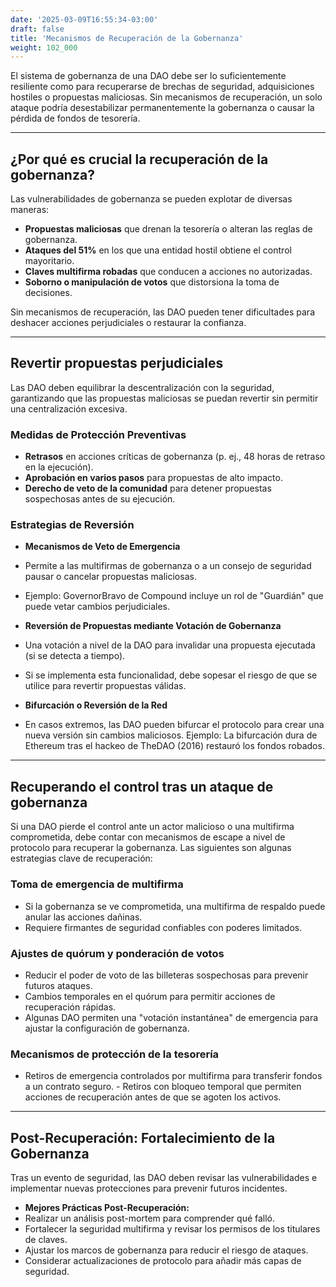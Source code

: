 ```yaml
---
date: '2025-03-09T16:55:34-03:00'
draft: false
title: 'Mecanismos de Recuperación de la Gobernanza'
weight: 102_000
---
```


El sistema de gobernanza de una DAO debe ser lo suficientemente resiliente como para recuperarse de brechas de seguridad, adquisiciones hostiles o propuestas maliciosas. Sin mecanismos de recuperación, un solo ataque podría desestabilizar permanentemente la gobernanza o causar la pérdida de fondos de tesorería.

---

## **¿Por qué es crucial la recuperación de la gobernanza?**

Las vulnerabilidades de gobernanza se pueden explotar de diversas maneras:

- **Propuestas maliciosas** que drenan la tesorería o alteran las reglas de gobernanza.
- **Ataques del 51%** en los que una entidad hostil obtiene el control mayoritario.
- **Claves multifirma robadas** que conducen a acciones no autorizadas.
- **Soborno o manipulación de votos** que distorsiona la toma de decisiones.

Sin mecanismos de recuperación, las DAO pueden tener dificultades para deshacer acciones perjudiciales o restaurar la confianza.

---

## **Revertir propuestas perjudiciales**

Las DAO deben equilibrar la descentralización con la seguridad, garantizando que las propuestas maliciosas se puedan revertir sin permitir una centralización excesiva.

### **Medidas de Protección Preventivas**
- **Retrasos** en acciones críticas de gobernanza (p. ej., 48 horas de retraso en la ejecución).
- **Aprobación en varios pasos** para propuestas de alto impacto.
- **Derecho de veto de la comunidad** para detener propuestas sospechosas antes de su ejecución.

### **Estrategias de Reversión**
- **Mecanismos de Veto de Emergencia**
- Permite a las multifirmas de gobernanza o a un consejo de seguridad pausar o cancelar propuestas maliciosas.
- Ejemplo: GovernorBravo de Compound incluye un rol de "Guardián" que puede vetar cambios perjudiciales.

- **Reversión de Propuestas mediante Votación de Gobernanza**
- Una votación a nivel de la DAO para invalidar una propuesta ejecutada (si se detecta a tiempo).
- Si se implementa esta funcionalidad, debe sopesar el riesgo de que se utilice para revertir propuestas válidas.

- **Bifurcación o Reversión de la Red**
- En casos extremos, las DAO pueden bifurcar el protocolo para crear una nueva versión sin cambios maliciosos. Ejemplo: La bifurcación dura de Ethereum tras el hackeo de TheDAO (2016) restauró los fondos robados.

---

## **Recuperando el control tras un ataque de gobernanza**

Si una DAO pierde el control ante un actor malicioso o una multifirma comprometida, debe contar con mecanismos de escape a nivel de protocolo para recuperar la gobernanza. Las siguientes son algunas estrategias clave de recuperación:

### **Toma de emergencia de multifirma**
- Si la gobernanza se ve comprometida, una multifirma de respaldo puede anular las acciones dañinas.
- Requiere firmantes de seguridad confiables con poderes limitados.

### **Ajustes de quórum y ponderación de votos**
- Reducir el poder de voto de las billeteras sospechosas para prevenir futuros ataques.
- Cambios temporales en el quórum para permitir acciones de recuperación rápidas.
- Algunas DAO permiten una "votación instantánea" de emergencia para ajustar la configuración de gobernanza.

### **Mecanismos de protección de la tesorería**
- Retiros de emergencia controlados por multifirma para transferir fondos a un contrato seguro. - Retiros con bloqueo temporal que permiten acciones de recuperación antes de que se agoten los activos.

---

## **Post-Recuperación: Fortalecimiento de la Gobernanza**

Tras un evento de seguridad, las DAO deben revisar las vulnerabilidades e implementar nuevas protecciones para prevenir futuros incidentes.

- **Mejores Prácticas Post-Recuperación:**
- Realizar un análisis post-mortem para comprender qué falló.
- Fortalecer la seguridad multifirma y revisar los permisos de los titulares de claves.
- Ajustar los marcos de gobernanza para reducir el riesgo de ataques.
- Considerar actualizaciones de protocolo para añadir más capas de seguridad.